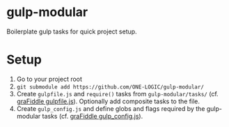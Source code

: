 # gulp-modular
Boilerplate gulp tasks for quick project setup.

# Setup
 1. Go to your project root
 2. `git submodule add https://github.com/ONE-LOGIC/gulp-modular/`
 3. Create `gulpfile.js` and `require()` tasks from `gulp-modular/tasks/` (cf. [graFiddle gulpfile.js](https://github.com/GraFiddle/grafiddle/blob/develop/gulpfile.js)). Optionally add composite tasks to the file.
 4. Create `gulp_config.js` and define globs and flags required by the gulp-modular tasks (cf. [graFiddle gulp_config.js](https://github.com/GraFiddle/grafiddle/blob/develop/gulp_config.js)).
